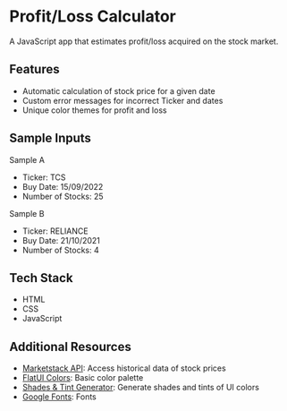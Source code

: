 # Profit/Loss Calculator

A JavaScript app that estimates profit/loss acquired on the stock market.

## Features

- Automatic calculation of stock price for a given date
- Custom error messages for incorrect Ticker and dates
- Unique color themes for profit and loss

## Sample Inputs

Sample A

- Ticker: TCS
- Buy Date: 15/09/2022
- Number of Stocks: 25

Sample B

- Ticker: RELIANCE
- Buy Date: 21/10/2021
- Number of Stocks: 4

## Tech Stack

- HTML
- CSS
- JavaScript

## Additional Resources

- [Marketstack API](https://marketstack.com/): Access historical data of stock prices
- [FlatUI Colors](https://flatuicolors.com/palette/de): Basic color palette
- [Shades & Tint Generator](https://maketintsandshades.com/): Generate shades and tints of UI colors
- [Google Fonts](https://fonts.google.com/): Fonts
